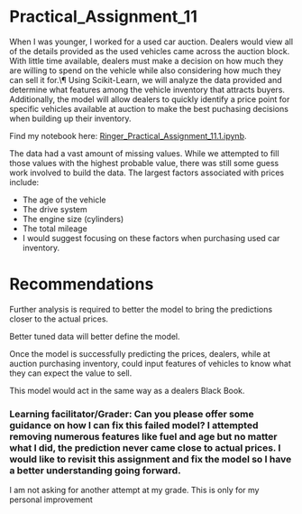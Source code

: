 # Practical_Assignment_11

When I was younger, I worked for a used car auction. Dealers would view all of the details provided as the used vehicles came across the auction block. With little time available, dealers must make a decision on how much they are willing to spend on the vehicle while also considering how much they can sell it for.\¶
Using Scikit-Learn, we will analyze the data provided and determine what features among the vehicle inventory that attracts buyers. Additionally, the model will allow dealers to quickly identify a price point for specific vehicles available at auction to make the best puchasing decisions when building up their inventory.

Find my notebook here: [Ringer_Practical_Assignment_11.1.ipynb](https://github.com/danielringer/Practical_Assignment_11/blob/main/Ringer_Practical_Assignment_11.ipynb).

The data had a vast amount of missing values. While we attempted to fill those values with the highest probable value, there was still some guess work involved to build the data. The largest factors associated with prices include:
- The age of the vehicle
- The drive system
- The engine size (cylinders)
- The total mileage
- I would suggest focusing on these factors when purchasing used car inventory.

# Recommendations
Further analysis is required to better the model to bring the predictions closer to the actual prices.

Better tuned data will better define the model.

Once the model is successfully predicting the prices, dealers, while at auction purchasing inventory, could input features of vehicles to know what they can expect the value to sell.

This model would act in the same way as a dealers Black Book.

### Learning facilitator/Grader: Can you please offer some guidance on how I can fix this failed model? I attempted removing numerous features like fuel and age but no matter what I did, the prediction never came close to actual prices. I would like to revisit this assignment and fix the model so I have a better understanding going forward.

I am not asking for another attempt at my grade. This is only for my personal improvement
